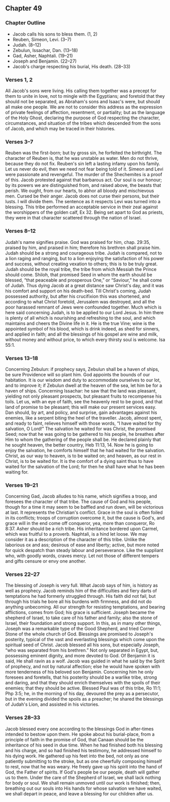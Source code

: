 ## Chapter 49

### Chapter Outline

- Jacob calls his sons to bless them. (1, 2)
- Reuben, Simeon, Levi. (3–7)
- Judah. (8–12)
- Zebulun, Issachar, Dan. (13–18)
- Gad, Asher, Naphtali. (19–21)
- Joseph and Benjamin. (22–27)
- Jacob's charge respecting his burial, His death. (28–33)

### Verses 1, 2

All Jacob's sons were living. His calling them together was a precept for them to unite in love, not to mingle with the Egyptians; and foretold that they should not be separated, as Abraham's sons and Isaac's were, but should all make one people. We are not to consider this address as the expression of private feelings of affection, resentment, or partiality; but as the language of the Holy Ghost, declaring the purpose of God respecting the character, circumstances, and situation of the tribes which descended from the sons of Jacob, and which may be traced in their histories.

### Verses 3–7

Reuben was the first-born; but by gross sin, he forfeited the birthright. The character of Reuben is, that he was unstable as water. Men do not thrive, because they do not fix. Reuben's sin left a lasting infamy upon his family. Let us never do evil, then we need not fear being told of it. Simeon and Levi were passionate and revengeful. The murder of the Shechemites is a proof of this. Jacob protested against that barbarous act. Our soul is our honour; by its powers we are distinguished from, and raised above, the beasts that perish. We ought, from our hearts, to abhor all bloody and mischievous men. Cursed be their anger. Jacob does not curse their persons, but their lusts. I will divide them. The sentence as it respects Levi was turned into a blessing. This tribe performed an acceptable service in their zeal against the worshippers of the golden calf, Ex 32. Being set apart to God as priests, they were in that character scattered through the nation of Israel.

### Verses 8–12

Judah's name signifies praise. God was praised for him, chap. 29:35, praised by him, and praised in him; therefore his brethren shall praise him. Judah should be a strong and courageous tribe. Judah is compared, not to a lion raging and ranging, but to a lion enjoying the satisfaction of his power and success, without creating vexation to others; this is to be truly great. Judah should be the royal tribe, the tribe from which Messiah the Prince should come. Shiloh, that promised Seed in whom the earth should be blessed, “that peaceable and prosperous One,” or “Saviour,” he shall come of Judah. Thus dying Jacob at a great distance saw Christ's day, and it was his comfort and support on his death-bed. Till Christ's coming, Judah possessed authority, but after his crucifixion this was shortened, and according to what Christ foretold, Jerusalem was destroyed, and all the poor harassed remnant of Jews were confounded together. Much which is here said concerning Judah, is to be applied to our Lord Jesus. In him there is plenty of all which is nourishing and refreshing to the soul, and which maintains and cheers the Divine life in it. He is the true Vine; wine is the appointed symbol of his blood, which is drink indeed, as shed for sinners, and applied in faith; and all the blessings of his gospel are wine and milk, without money and without price, to which every thirsty soul is welcome. Isa 55:1.

### Verses 13–18

Concerning Zebulun: if prophecy says, Zebulun shall be a haven of ships, be sure Providence will so plant him. God appoints the bounds of our habitation. It is our wisdom and duty to accommodate ourselves to our lot, and to improve it; if Zebulun dwell at the heaven of the sea, let him be for a haven of ships. Concerning Issachar: he saw that the land was pleasant, yielding not only pleasant prospects, but pleasant fruits to recompense his toils. Let us, with an eye of faith, see the heavenly rest to be good, and that land of promise to be pleasant; this will make our present services easy. Dan should, by art, and policy, and surprise, gain advantages against his enemies, like a serpent biting the heel of the traveller. Jacob, almost spent, and ready to faint, relieves himself with those words, “I have waited for thy salvation, O Lord!” The salvation he waited for was Christ, the promised Seed; now that he was going to be gathered to his people, he breathes after Him to whom the gathering of the people shall be. He declared plainly that he sought heaven, the better country, Heb 11:13, 14. Now he is going to enjoy the salvation, he comforts himself that he had waited for the salvation. Christ, as our way to heaven, is to be waited on; and heaven, as our rest in Christ, is to be waited for. It is the comfort of a dying saint thus to have waited for the salvation of the Lord; for then he shall have what he has been waiting for.

### Verses 19–21

Concerning Gad, Jacob alludes to his name, which signifies a troop, and foresees the character of that tribe. The cause of God and his people, though for a time it may seem to be baffled and run down, will be victorious at last. It represents the Christian's conflict. Grace in the soul is often foiled in its conflicts; troops of corruption overcome it, but the cause is God's, and grace will in the end come off conqueror, yea, more than conqueror, Ro 8:37. Asher should be a rich tribe. His inheritance bordered upon Carmel, which was fruitful to a proverb. Naphtali, is a hind let loose. We may consider it as a description of the character of this tribe. Unlike the laborious ox and ass; desirous of ease and liberty; active, but more noted for quick despatch than steady labour and perseverance. Like the suppliant who, with goodly words, craves mercy. Let not those of different tempers and gifts censure or envy one another.

### Verses 22–27

The blessing of Joseph is very full. What Jacob says of him, is history as well as prophecy. Jacob reminds him of the difficulties and fiery darts of temptations he had formerly struggled through. His faith did not fail, but through his trials he bore all his burdens with firmness, and did not do anything unbecoming. All our strength for resisting temptations, and bearing afflictions, comes from God; his grace is sufficient. Joseph became the shepherd of Israel, to take care of his father and family; also the stone of Israel, their foundation and strong support. In this, as in many other things, Joseph was a remarkable type of the Good Shepherd, and tried Corner Stone of the whole church of God. Blessings are promised to Joseph's posterity, typical of the vast and everlasting blessings which come upon the spiritual seed of Christ. Jacob blessed all his sons, but especially Joseph, “who was separated from his brethren.” Not only separated in Egypt, but, possessing eminent dignity, and more devoted to God. Of Benjamin it is said, He shall ravin as a wolf. Jacob was guided in what he said by the Spirit of prophecy, and not by natural affection; else he would have spoken with more tenderness of his beloved son Benjamin. Concerning him he only foresees and foretells, that his posterity should be a warlike tribe, strong and daring, and that they should enrich themselves with the spoils of their enemies; that they should be active. Blessed Paul was of this tribe, Ro 11:1; Php 3:5; he, in the morning of his day, devoured the prey as a persecutor, but in the evening divided the spoils as a preacher; he shared the blessings of Judah's Lion, and assisted in his victories.

### Verses 28–33

Jacob blessed every one according to the blessings God in after-times intended to bestow upon them. He spoke about his burial-place, from a principle of faith in the promise of God, that Canaan should be the inheritance of his seed in due time. When he had finished both his blessing and his charge, and so had finished his testimony, he addressed himself to his dying work. He gathered up his feet into the bed, not only as one patiently submitting to the stroke, but as one cheerfully composing himself to rest, now that he was weary. He freely gave up his spirit into the hand of God, the Father of spirits. If God's people be our people, death will gather us to them. Under the care of the Shepherd of Israel, we shall lack nothing for body or soul. We shall remain unmoved until our work is finished; then, breathing out our souls into His hands for whose salvation we have waited, we shall depart in peace, and leave a blessing for our children after us.

